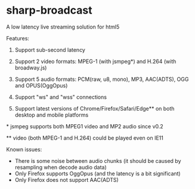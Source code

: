 # sharp-broadcast
A low latency live streaming solution for html5

Features:

1. Support sub-second latency

2. Support 2 video formats: MPEG-1 (with jsmpeg\*) and H.264 (with broadway.js)

3. Support 5 audio formats: PCM(raw, u8, mono), MP3, AAC(ADTS), OGG and OPUS(OggOpus)

4. Support "ws" and "wss" connections

5. Support latest versions of Chrome/Firefox/Safari/Edge\*\* on both desktop and mobile platforms


\* jsmpeg supports both MPEG1 video and MP2 audio since v0.2

\*\* video (both MPEG-1 and H.264) could be played even on IE11


Known issues:

- There is some noise between audio chunks (it should be caused by resampling when decode audio data)
- Only Firefox supports OggOpus (and the latency is a bit significant)
- Only Firefox does not support AAC(ADTS)

